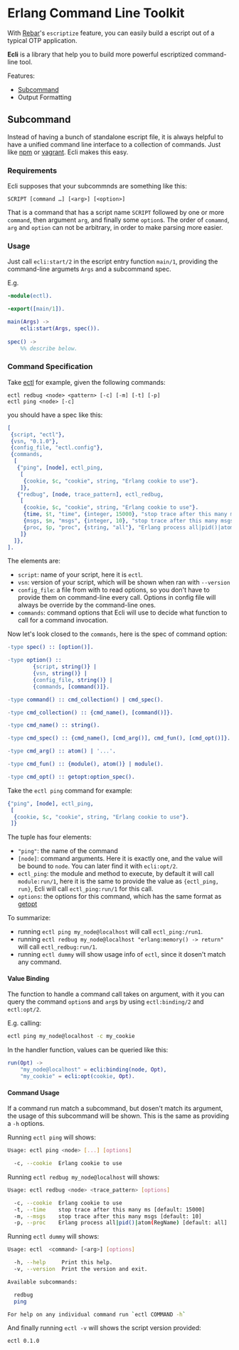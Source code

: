 Erlang Command Line Toolkit
===========================

With [Rebar](https://github.com/rebar/rebar/wiki/Rebar-commands)'s `escriptize` feature, you can easily build a escript out of a typical OTP application. 

**Ecli** is a library that help you to build more powerful escriptized command-line tool.

Features:

* [Subcommand](#subcommand)
* Output Formatting

## Subcommand

Instead of having a bunch of standalone escript file, it is always helpful to have a unified command line interface to a collection of commands. Just like [npm](https://npmjs.org/) or [vagrant](http://vagrantup.com). Ecli makes this easy.

### Requirements 

Ecli supposes that your subcommnds are something like this:

```
SCRIPT [command …] [<arg>] [<option>]
```
That is a command that has a script name `SCRIPT` followed by one or more `command`, then argument `arg`, and finally some `option`s. The order of `comamnd`, `arg` and `option` can not be arbitrary, in order to make parsing more easier.


### Usage

Just call `ecli:start/2` in the escript entry function `main/1`, providing the command-line argumets `Args` and a subcommand spec.

E.g.

```erlang
-module(ectl).

-export([main/1]).

main(Args) ->
	ecli:start(Args, spec()).
	
spec() ->
	%% describe below.
```

### Command Specification

Take [ectl](https://github.com/stwind/ectl) for example, given the following commands:

```
ectl redbug <node> <pattern> [-c] [-m] [-t] [-p]
ectl ping <node> [-c]
```
you should have a spec like this:

```erlang
[
 {script, "ectl"},
 {vsn, "0.1.0"},
 {config_file, "ectl.config"},
 {commands, 
  [
   {"ping", [node], ectl_ping,
    [
     {cookie, $c, "cookie", string, "Erlang cookie to use"}.
    ]},
   {"redbug", [node, trace_pattern], ectl_redbug,
    [
     {cookie, $c, "cookie", string, "Erlang cookie to use"}.
     {time, $t, "time", {integer, 15000}, "stop trace after this many ms"},
     {msgs, $m, "msgs", {integer, 10}, "stop trace after this many msgs"},
     {proc, $p, "proc", {string, "all"}, "Erlang process all|pid()|atom(RegName)"}
    ]}
  ]},
].
```

The elements are:

* `script`: name of your script, here it is `ectl`.
* `vsn`: version of your script, which will be shown when ran with `--version`
* `config_file`: a file from with to read options, so you don't have to provide them on command-line every call. Options in config file will always be override by the command-line ones.
* `commands`: command options that Ecli will use to decide what function to call for a command invocation.

Now let's look closed to the `commands`, here is the spec of command option:

```erlang
-type spec() :: [option()].

-type option() :: 
        {script, string()} |
        {vsn, string()} |
        {config_file, string()} |
        {commands, [command()]}.

-type command() :: cmd_collection() | cmd_spec().

-type cmd_collection() :: {cmd_name(), [command()]}.

-type cmd_name() :: string().

-type cmd_spec() :: {cmd_name(), [cmd_arg()], cmd_fun(), [cmd_opt()]}.

-type cmd_arg() :: atom() | '...'.

-type cmd_fun() :: {module(), atom()} | module().

-type cmd_opt() :: getopt:option_spec().
```

Take the `ectl ping` command for example:

```erlang
{"ping", [node], ectl_ping,
 [
  {cookie, $c, "cookie", string, "Erlang cookie to use"}.
 ]}
```

The tuple has four elements:

* `"ping"`: the name of the command
* `[node]`: command arguments. Here it is exactly one, and the value will be bound to `node`. You can later find it with `ecli:opt/2`.
* `ectl_ping`: the module and method to execute, by default it will call `module:run/1`, here it is the same to provide the value as `{ectl_ping, run}`, Ecli will call `ectl_ping:run/1` for this call.
* `options`: the options for this command, which has the same format as [getopt](https://github.com/jcomellas/getopt)

To summarize:

* running `ectl ping my_node@localhost` will call `ectl_ping:/run1`.
* running `ectl redbug my_node@localhost "erlang:memory() -> return"` will call `ectl_redbug:run/1`.
* running `ectl dummy` will show usage info of `ectl`, since it dosen't match any command.

#### Value Binding

The function to handle a command call takes on argument, with it you can query the command `option`s and `arg`s by using `ectl:binding/2` and `ectl:opt/2`.

E.g. calling:

```bash
ectl ping my_node@localhost -c my_cookie
```

In the handler function, values can be queried like this:

```erlang
run(Opt) ->
	"my_node@localhost" = ecli:binding(node, Opt),
	"my_cookie" = ecli:opt(cookie, Opt).
```

#### Command Usage

If a command run match a subcommand, but dosen't match its argument, the usage of this subcommand will be shown. This is the same as providing a `-h` options.

Running `ectl ping` will shows:

```bash
Usage: ectl ping <node> [...] [options]

  -c, --cookie  Erlang cookie to use
```

Running `ectl redbug my_node@localhost` will shows:

```bash
Usage: ectl redbug <node> <trace_pattern> [options]

  -c, --cookie  Erlang cookie to use
  -t, --time    stop trace after this many ms [default: 15000]
  -m, --msgs    stop trace after this many msgs [default: 10]
  -p, --proc    Erlang process all|pid()|atom(RegName) [default: all]
```

Running `ectl dummy` will shows:

```bash
Usage: ectl  <command> [<arg>] [options]

  -h, --help     Print this help.
  -v, --version  Print the version and exit.

Available subcommands:

  redbug
  ping

For help on any individual command run `ectl COMMAND -h`
```

And finally running `ectl -v` will shows the script version provided:

```bash
ectl 0.1.0
```
